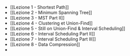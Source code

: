 - [[Lezione 1 - Shortest Path]]
- [[Lezione 2 - Minimum Spanning Tree]]
- [[Lezione 3 - MST Part II]]
- [[Lezione 4 - Clustering et Union-Find]]
- [[Lezione 5 - Still on Union-Find & Interval Scheduling]]
- [[Lezione 6 - Interval Scheduling Part II]]
- [[Lezione 7 - Interval Scheduling Part III]]
- [[Lezione 8 - Data Compression]]
- 